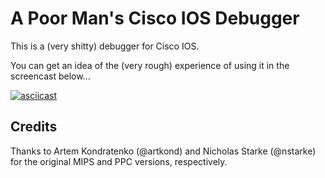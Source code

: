 # A Poor Man's Cisco IOS Debugger

This is a (very shitty) debugger for Cisco IOS.

You can get an idea of the (very rough) experience of using it in the screencast
below...

[![asciicast](https://asciinema.org/a/B9e36ogLxFk2S8LGZtlDNirJZ.svg)](https://asciinema.org/a/B9e36ogLxFk2S8LGZtlDNirJZ)

## Credits

Thanks to Artem Kondratenko (@artkond) and Nicholas Starke (@nstarke) for the
original MIPS and PPC versions, respectively.
